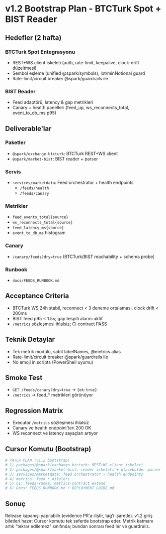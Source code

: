 # v1.2 Bootstrap Plan - BTCTurk Spot + BIST Reader

## Hedefler (2 hafta)

### BTCTurk Spot Entegrasyonu
- REST+WS client iskeleti (auth, rate-limit, keepalive, clock-drift düzeltmesi)
- Sembol eşleme (unified @spark/symbols), lot/minNotional guard
- Rate-limit/circuit breaker @spark/guardrails ile

### BIST Reader
- Feed adaptörü, latency & gap metrikleri
- Canary + health panelleri (feed_up, ws_reconnects_total, event_to_db_ms p95)

## Deliverable'lar

### Paketler
- `@spark/exchange-btcturk`: BTCTurk REST+WS client
- `@spark/market-bist`: BIST reader + parser

### Servis
- `services/marketdata`: Feed orchestrator + health endpoints
  - `/feeds/health`
  - `/feeds/canary`

### Metrikler
- `feed_events_total{source}`
- `ws_reconnects_total{source}`
- `feed_latency_ms{source}`
- `event_to_db_ms` histogram

### Canary
- `/canary/feeds?dry=true` (BTCTurk/BIST reachability + schema probe)

### Runbook
- `docs/FEEDS_RUNBOOK.md`

## Acceptance Criteria

- BTCTurk WS 24h stabil, reconnect < 3 deneme ortalaması, clock drift < 200ms
- BIST feed p95 < 1.5s; gap tespiti alarmı aktif
- `/metrics` sözleşmesi ihlalsiz; CI contract PASS

## Teknik Detaylar

- Tek metrik modülü, sabit labelNames, @metrics alias
- Rate-limit/circuit breaker @spark/guardrails ile
- No emoji in scripts (PowerShell uyumu)

## Smoke Test

- `GET /feeds/canary?dry=true` → `{ok:true}`
- `/metrics` → feed_* metrikleri görünüyor

## Regression Matrix

- Executor `/metrics` sözleşmesi ihlalsiz
- Canary ve health endpoint'leri 200 OK
- WS reconnect ve latency sayaçları artıyor

## Cursor Komutu (Bootstrap)

```bash
# PATCH PLAN (v1.2 bootstrap)
# 1) packages/@spark/exchange-btcturk: REST+WS client iskeleti
# 2) packages/@spark/market-bist: reader iskeleti + placeholder parser
# 3) services/marketdata: feed orchestrator + health endpoints
# 4) metrics: feed_* aileleri
# 5) CI: feeds-smoke, metrics-contract extend
# 6) Docs: FEEDS_RUNBOOK.md + DEPLOYMENT_GUIDE.md
```

## Sonuç

Release kapanışı yapılabilir (evidence PR'a iliştir, tag'i işaretle).
v1.2 giriş biletleri hazır; Cursor komutu tek seferde bootstrap eder.
Metrik katmanı artık "tekrar edilemez" sınıfında; bundan sonrası feed'ler ve guardrails.
